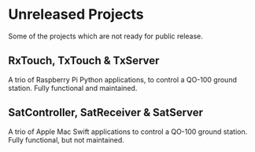 # Unreleased Projects

Some of the projects which are not ready for public release.

## RxTouch, TxTouch & TxServer
A trio of Raspberry Pi Python applications, to control a QO-100 ground station. Fully functional and maintained.

## SatController, SatReceiver & SatServer
A trio of Apple Mac Swift applications to control a QO-100 ground station. Fully functional, but not maintained.
